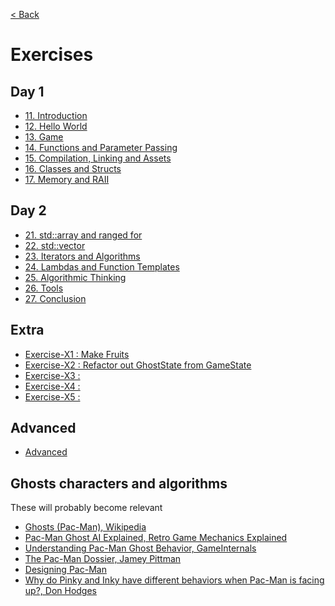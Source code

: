 [< Back](../../README.md)

# Exercises

## Day 1

* [11. Introduction](11_exercises.md)
* [12. Hello World](12_exercises.md)
* [13. Game](13_exercises.md)
* [14. Functions and Parameter Passing](14_exercises.md)
* [15. Compilation, Linking and Assets](15_exercises.md)
* [16. Classes and Structs](16_exercises.md)
* [17. Memory and RAII](17_exercises.md)

## Day 2

* [21. std::array and ranged for](21_exercises.md)
* [22. std::vector](22_exercises.md)
* [23. Iterators and Algorithms](23_exercises.md)
* [24. Lambdas and Function Templates](24_exercises.md)
* [25. Algorithmic Thinking](25_exercises.md)
* [26. Tools](26_exercises.md)
* [27. Conclusion](27_exercises.md)

## Extra

* [Exercise-X1 : Make Fruits](X1_exercises.md)
* [Exercise-X2 : Refactor out GhostState from GameState](X2_exercises.md)
* [Exercise-X3 : ](X3_exercises.md)
* [Exercise-X4 : ](X4_exercises.md)
* [Exercise-X5 : ](X5_exercises.md)

## Advanced

* [Advanced](advanced/README.md)

## Ghosts characters and algorithms

These will probably become relevant
* [Ghosts (Pac-Man), Wikipedia][1]
* [Pac-Man Ghost AI Explained, Retro Game Mechanics Explained][2]
* [Understanding Pac-Man Ghost Behavior, GameInternals][3]
* [The Pac-Man Dossier, Jamey Pittman][4]
* [Designing Pac-Man][5]
* [Why do Pinky and Inky have different behaviors when Pac-Man is facing up?, Don Hodges][6]

[1]: https://en.wikipedia.org/wiki/Ghosts_(Pac-Man)
[2]: https://youtu.be/ataGotQ7ir8
[3]: https://gameinternals.com/understanding-pac-man-ghost-behavior
[4]: https://www.gamasutra.com/view/feature/3938/the_pacman_dossier.php?print=1
[5]: https://www.slideshare.net/grimlockt/pac-man-6561257
[6]: http://donhodges.com/pacman_pinky_explanation.htm